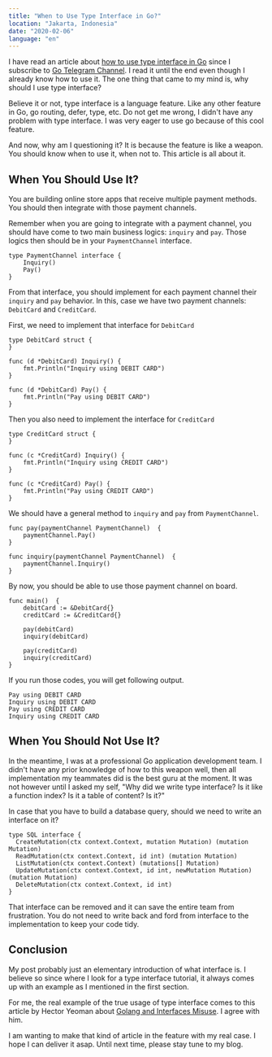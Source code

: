 ```yaml
---
title: "When to Use Type Interface in Go?"
location: "Jakarta, Indonesia"
date: "2020-02-06"
language: "en"
---
```


I have read an article about [how to use type interface in Go](https://medium.com/better-programming/a-real-world-example-of-go-interfaces-98e89b2ddb67) since I subscribe to [Go Telegram Channel](https://t.me/golang).
I read it until the end even though I already know how to use it.
The one thing that came to my mind is, why should I use type interface?

Believe it or not, type interface is a language feature. 
Like any other feature in Go, go routing, defer, type, etc.
Do not get me wrong, I didn't have any problem with type interface.
I was very eager to use go because of this cool feature.

And now, why am I questioning it? It is because the feature is like a weapon.
You should know when to use it, when not to.
This article is all about it.

## When You Should Use It?

You are building online store apps that receive multiple payment methods.
You should then integrate with those payment channels.


Remember when you are going to integrate with a payment channel, you should have come to two main business logics: `inquiry` and `pay`.
Those logics then should be in your `PaymentChannel` interface.
```
type PaymentChannel interface {
	Inquiry()
	Pay()
}
```

From that interface, you should implement for each payment channel their `inquiry` and `pay` behavior.
In this, case we have two payment channels: `DebitCard` and `CreditCard`.

First, we need to implement that interface for `DebitCard`
```
type DebitCard struct {
}

func (d *DebitCard) Inquiry() {
	fmt.Println("Inquiry using DEBIT CARD")
}

func (d *DebitCard) Pay() {
	fmt.Println("Pay using DEBIT CARD")
}
```

Then you also need to implement the interface for `CreditCard`

```
type CreditCard struct {
}

func (c *CreditCard) Inquiry() {
	fmt.Println("Inquiry using CREDIT CARD")
}

func (c *CreditCard) Pay() {
	fmt.Println("Pay using CREDIT CARD")
}
```

We should have a general method to `inquiry` and `pay` from `PaymentChannel`.
```
func pay(paymentChannel PaymentChannel)  {
	paymentChannel.Pay()
}

func inquiry(paymentChannel PaymentChannel)  {
	paymentChannel.Inquiry()
}
```

By now, you should be able to use those payment channel on board.
```
func main()  {
	debitCard := &DebitCard{}
	creditCard := &CreditCard{}

	pay(debitCard)
	inquiry(debitCard)

	pay(creditCard)
	inquiry(creditCard)
}
```

If you run those codes, you will get following output.
```
Pay using DEBIT CARD
Inquiry using DEBIT CARD
Pay using CREDIT CARD
Inquiry using CREDIT CARD
```

## When You Should Not Use It?

In the meantime, I was at a professional Go application development team.
I didn't have any prior knowledge of how to this weapon well, then all implementation my teammates did is the best guru at the moment.
It was not however until I asked my self, "Why did we write type interface? Is it like a function index? Is it a table of content? Is it?"

In case that you have to build a database query, should we need to write an interface on it?
```
type SQL interface {
  CreateMutation(ctx context.Context, mutation Mutation) (mutation Mutation)
  ReadMutation(ctx context.Context, id int) (mutation Mutation)
  ListMutation(ctx context.Context) (mutations[] Mutation)
  UpdateMutation(ctx context.Context, id int, newMutation Mutation) (mutation Mutation)
  DeleteMutation(ctx context.Context, id int)
}
```

That interface can be removed and it can save the entire team from frustration.
You do not need to write back and ford from interface to the implementation to keep your code tidy.

## Conclusion

My post probably just an elementary introduction of what interface is.
I believe so since where I look for a type interface tutorial, it always comes up with an example as I mentioned in the first section.

For me, the real example of the true usage of type interface comes to this article by Hector Yeoman about [Golang and Interfaces Misuse](https://hyeomans.com/golang-and-interfaces-misuse/).
I agree with him.

I am wanting to make that kind of article in the feature with my real case.
I hope I can deliver it asap.
Until next time, please stay tune to my blog.
